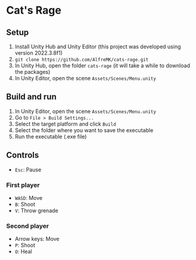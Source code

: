 # Cat's Rage

## Setup

1. Install Unity Hub and Unity Editor (this project was developed using version 2022.3.8f1)
2. `git clone https://github.com/AlfreMK/cats-rage.git`
3. In Unity Hub, open the folder `cats-rage` (it will take a while to download the packages)
4. In Unity Editor, open the scene `Assets/Scenes/Menu.unity`

## Build and run

1. In Unity Editor, open the scene `Assets/Scenes/Menu.unity`
2. Go to `File > Build Settings...`
3. Select the target platform and click `Build`
4. Select the folder where you want to save the executable
5. Run the executable (.exe file)

## Controls

- `Esc`: Pause

### First player

- `WASD`: Move
- `B`: Shoot
- `V`: Throw grenade

### Second player

- Arrow keys: Move
- `P`: Shoot
- `O`: Heal
